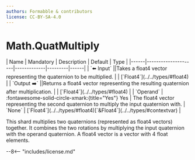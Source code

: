 ```yaml
---
authors: Formabble & contributors
license: CC-BY-SA-4.0
---
```



# Math.QuatMultiply

<div class="sh-parameters" markdown="1">
| Name | Mandatory | Description | Default | Type |
|------|---------------------|-------------|---------|------|
| `⬅️ Input` ||Takes a float4 vector representing the quaternion to be multiplied. | | [`Float4`](../../types/#float4) |
| `Output ➡️` ||Returns a float4 vector representing the resulting quaternion after multiplication. | | [`Float4`](../../types/#float4) |
| `Operand` | :fontawesome-solid-circle-xmark:{title="Yes"} Yes  | The float4 vector representing the second quaternion to multiply the input quaternion with. | `None` | [`Float4`](../../types/#float4)[`&Float4`](../../types/#contextvar) |

</div>

This shard multiplies two quaternions (represented as float4 vectors) together. It combines the two rotations by multiplying the input quaternion with the operand quaternion. A float4 vector is a vector with 4 float elements.

--8<-- "includes/license.md"

